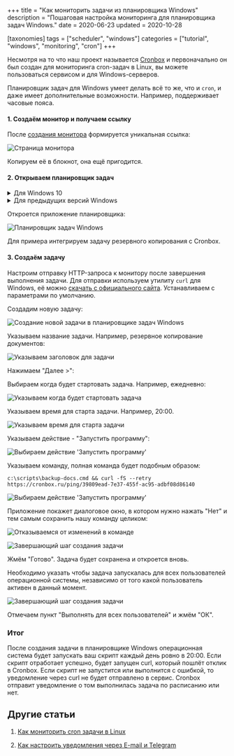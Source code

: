 +++
title = "Как мониторить задачи из планировщика Windows"
description = "Пошаговая настройка мониторинга для планировщика задач Windows."
date = 2020-06-23
updated = 2020-10-28

[taxonomies]
tags = ["scheduler", "windows"]
categories = ["tutorial", "windows", "monitoring", "cron"]
+++

Несмотря на то что наш проект называется [Cronbox](https://cronbox.ru) и 
первоначально он был создан для мониторинга cron-задач в Linux, вы можете пользоваться сервисом и для Windows-серверов.

Планировщик задач для Windows умеет делать всё то же, что и `cron`, и даже имеет дополнительные возможности. Например, поддерживает часовые
пояса.

#### 1. Создаём монитор и получаем ссылку

После [создания монитора](https://docs.cronbox.ru/getting-started/) формируется уникальная ссылка:

![Страница монитора](/images/windows-scheduler/monitor-page-url.png "Страница монитора")

Копируем её в блокнот, она ещё пригодится.

#### 2. Открываем планировщик задач

<details>
    <summary>Для Windows 10</summary>
    <p>
        Пуск > пишем "Планиро" и операционная система предложит нам Планировщик заданий.
        <img src="/images/windows-scheduler/open-windows-scheduler.png"
             title="Как запустить планировщик задач Windows"/>            
    </p>
</details>

<details>
    <summary>Для предыдущих версий Windows</summary>
    <p>
        Пуск > Выполнить > taskschd            
    </p>
</details>

Откроется приложение планировщика:

![Планировщик задач Windows](/images/windows-scheduler/windows-scheduler.png "Планировщик задач Windows")

Для примера интегрируем задачу резервного копирования с Cronbox.

#### 3. Создаём задачу

Настроим отправку HTTP-запроса к монитору после завершения выполнения задачи. 
Для отправки используем утилиту `curl` для Windows, её можно [скачать с официального сайта](https://curl.haxx.se/windows/).
Устанавливаем с параметрами по умолчанию.

Создадим новую задачу:

![Создание новой задачи в планировщике задач Windows](/images/windows-scheduler/create-task.png "Создание новой задачи в планировщике задач Windows")

Указываем название задачи. Например, резервное копирование документов:

![Указываем заголовок для задачи](/images/windows-scheduler/create-task-step1.png "Указываем заголовок для задачи")

Нажимаем "Далее >":

Выбираем когда будет стартовать задача. Например, ежедневно:

![Указываем когда будет стартовать задача](/images/windows-scheduler/create-task-step2.png "Указываем когда будет стартовать задача")

Указываем время для старта задачи. Например, 20:00.

![Указываем время для старта задачи](/images/windows-scheduler/create-task-step3.png "Указываем время для старта задачи")

Указываем действие - "Запустить программу":

![Выбираем действие 'Запустить программу'](/images/windows-scheduler/create-task-step4.png "Выбираем действие 'Запустить программу'")

Указываем команду, полная команда будет подобным образом:

```
c:\scripts\backup-docs.cmd && curl -fS --retry https://cronbox.ru/ping/39809ead-7e37-455f-ac95-adbf08d86140
```

![Выбираем действие 'Запустить программу'](/images/windows-scheduler/create-task-step5.png "Выбираем действие 'Запустить программу'")

Приложение покажет диалоговое окно, в котором нужно нажать "Нет" и тем самым сохранить нашу команду целиком:

![Отказываемся от изменений в команде](/images/windows-scheduler/create-task-step6.png "Отказываемся от изменений в команде")

![Завершающий шаг создания задачи](/images/windows-scheduler/create-task-step7.png "Завершающий шаг создания задачи")

Жмём "Готово". Задача будет сохранена и откроется вновь.

Необходимо указать чтобы задача запускалась для всех пользователей операционной системы, 
независимо от того какой пользователь активен в данный момент.

![Завершающий шаг создания задачи](/images/windows-scheduler/create-task-step8.png "Завершающий шаг создания задачи")

Отмечаем пункт "Выполнять для всех пользователей" и жмём "ОК".

### Итог

После создания задачи в планировщике Windows операционная система будет запускать ваш скрипт каждый день ровно в 20:00.
Если скрипт отработает успешно, будет запущен curl, который пошлёт отклик в Cronbox. Если скрипт не запустится или
выполнится с ошибкой, то уведомление через curl не будет отправлено в сервис. 
Cronbox отправит уведомление о том выполнилась задача по расписанию или нет.

## Другие статьи

1. [Как мониторить cron задачи в Linux](https://docs.cronbox.ru/how-to-ping/)

2. [Как настроить уведомления через E-mail и Telegram](https://docs.cronbox.ru/integrations/)
